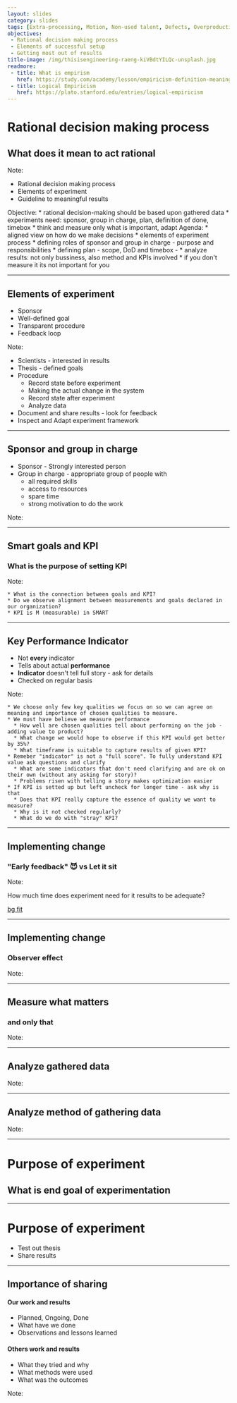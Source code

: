 ```yaml
---
layout: slides
category: slides
tags: [Extra-processing, Motion, Non-used talent, Defects, Overproduction]
objectives: 
 - Rational decision making process
 - Elements of successful setup
 - Getting most out of results
title-image: /img/thisisengineering-raeng-kiVBdtYILQc-unsplash.jpg
readmore:
 - title: What is empirism
   href: https://study.com/academy/lesson/empiricism-definition-meaning-philosophy.html
 - title: Logical Empiricism
   href: https://plato.stanford.edu/entries/logical-empiricism    
---
```


# Rational decision making process

## What does it mean to act rational

Note: 

* Rational decision making process
* Elements of experiment
* Guideline to meaningful results

Objective:
    * rational decision-making should be based upon gathered data
    * experiments need: sponsor, group in charge, plan, definition of done, timebox
    * think and measure only what is important, adapt
Agenda:
    * aligned view on how do we make decisions
    * elements of experiment process
    * defining roles of sponsor and group in charge - purpose and responsibilities
    * defining plan - scope, DoD and timebox - 
    * analyze results: not only bussiness, also method and KPIs involved
    * if you don't measure it its not important for you


---

## Elements of experiment

* Sponsor
* Well-defined goal
* Transparent procedure
* Feedback loop

Note: 

* Scientists - interested in results
* Thesis - defined goals
* Procedure
  + Record state before experiment
  + Making the actual change in the system
  + Record state after experiment
  + Analyze data
* Document and share results - look for feedback
* Inspect and Adapt experiment framework


---

## Sponsor and group in charge

* Sponsor - Strongly interested person
* Group in charge - appropriate group of people with
  * all required skills
  * access to resources
  * spare time
  * strong motivation to do the work


Note: 



---

## Smart goals and KPI

### What is the purpose of setting KPI

Note: 

    * What is the connection between goals and KPI?
    * Do we observe alignment between measurements and goals declared in our organization?
    * KPI is M (measurable) in SMART


---

## Key Performance Indicator

* Not **every** indicator
* Tells about actual **performance**
* **Indicator** doesn't tell full story - ask for details
* Checked on regular basis

Note: 

    * We choose only few key qualities we focus on so we can agree on meaning and importance of chosen qualities to measure.
    * We must have believe we measure performance
      * How well are chosen qualities tell about performing on the job - adding value to product?
      * What change we would hope to observe if this KPI would get better by 35%?
      * What timeframe is suitable to capture results of given KPI?
    * Remeber "indicator" is not a "full score". To fully understand KPI value ask questions and clarify
      * What are some indicators that don't need clarifying and are ok on their own (without any asking for story)?
      * Problems risen with telling a story makes optimization easier
    * If KPI is setted up but left uncheck for longer time - ask why is that
      * Does that KPI really capture the essence of quality we want to measure?
      * Why is it not checked regularly? 
      * What do we do with "stray" KPI?


---

## Implementing change

### "Early feedback" 😈 vs Let it sit

Note: 

How much time does experiment need for it results to be adequate?

[bg fit][krol_julian]


---

## Implementing change

### Observer effect

Note: 



---

## Measure what matters

### and only that

Note: 



---

## Analyze gathered data

Note: 



---

## Analyze method of gathering data

Note: 



---

# Purpose of experiment

## What is end goal of experimentation

---

# Purpose of experiment

* Test out thesis
* Share results

---

## Importance of sharing

#### Our work and results

* Planned, Ongoing, Done
* What have we done
* Observations and lessons learned

#### Others work and results

* What they tried and why
* What methods were used
* What was the outcomes

Note: 

[krol_julian]: https://i1.memy.pl/obrazki/2053349038_.jpg "https://memy.pl/mem_349038"

